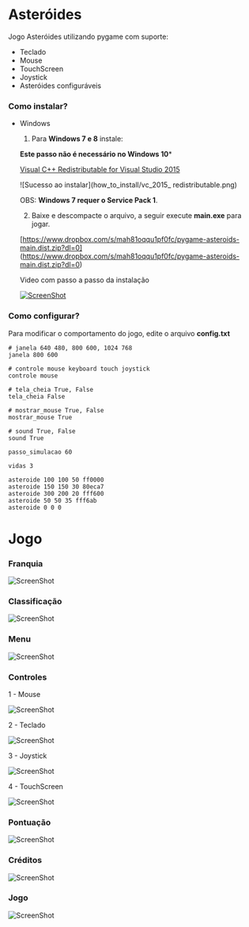 # Asteróides #

Jogo Asteróides utilizando pygame com suporte:

* Teclado
* Mouse
* TouchScreen
* Joystick
* Asteróides configuráveis

### Como instalar? ###

* Windows

	1) Para **Windows 7 e 8** instale:	
	
	**Este passo não é necessário no Windows 10***
	 
	[Visual C++ Redistributable for Visual Studio 2015](https://www.microsoft.com/en-us/download/details.aspx?id=48145)
	 
	![Sucesso ao instalar](how_to_install/vc_2015_ redistributable.png)

	OBS: **Windows 7 requer o Service Pack 1**.


	2) Baixe e descompacte o arquivo, a seguir execute **main.exe** para jogar.
	
	[https://www.dropbox.com/s/mah81oqqu1pf0fc/pygame-asteroids-main.dist.zip?dl=0]
	(https://www.dropbox.com/s/mah81oqqu1pf0fc/pygame-asteroids-main.dist.zip?dl=0)

	Video com passo a passo da instalação
	

	[![ScreenShot](how_to_install/frame_video.png)](https://github.com/humbertodias/pygame-sdl1-asteroids-pc/blob/master/how_to_install/steps.mp4?raw=true)


### Como configurar? ###

Para modificar o comportamento do jogo, edite o arquivo **config.txt**

``` 
# janela 640 480, 800 600, 1024 768
janela 800 600

# controle mouse keyboard touch joystick
controle mouse

# tela_cheia True, False
tela_cheia False

# mostrar_mouse True, False
mostrar_mouse True

# sound True, False
sound True

passo_simulacao 60

vidas 3

asteroide 100 100 50 ff0000
asteroide 150 150 30 80eca7
asteroide 300 200 20 fff600
asteroide 50 50 35 fff6ab
asteroide 0 0 0

```

# Jogo

### Franquia
![ScreenShot](how_to_install/01-franquia.png)

### Classificação
![ScreenShot](how_to_install/02-classificacao.png)

### Menu
![ScreenShot](how_to_install/03-menu.png)

### Controles
1 - Mouse

![ScreenShot](how_to_install/04-mouse.png)

2 - Teclado

![ScreenShot](how_to_install/04-keyboard.png)

3 - Joystick

![ScreenShot](how_to_install/04-joystick.png)

4 - TouchScreen

![ScreenShot](how_to_install/04-touchscreen.png)

### Pontuação
![ScreenShot](how_to_install/05-pontuacao.png)

### Créditos
![ScreenShot](how_to_install/06-creditos.png)

### Jogo
![ScreenShot](how_to_install/07-jogo.png)


